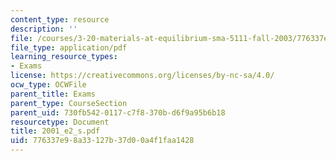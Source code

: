 ```yaml
---
content_type: resource
description: ''
file: /courses/3-20-materials-at-equilibrium-sma-5111-fall-2003/776337e98a33127b37d00a4f1faa1428_2001_e2_s.pdf
file_type: application/pdf
learning_resource_types:
- Exams
license: https://creativecommons.org/licenses/by-nc-sa/4.0/
ocw_type: OCWFile
parent_title: Exams
parent_type: CourseSection
parent_uid: 730fb542-0117-c7f8-370b-d6f9a95b6b18
resourcetype: Document
title: 2001_e2_s.pdf
uid: 776337e9-8a33-127b-37d0-0a4f1faa1428
---
```

